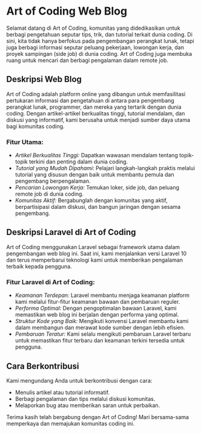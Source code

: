 # Art of Coding Web Blog

Selamat datang di Art of Coding, komunitas yang didedikasikan untuk berbagi pengetahuan seputar tips, trik, dan tutorial terkait dunia coding. Di sini, kita tidak hanya berfokus pada pengembangan perangkat lunak, tetapi juga berbagi informasi seputar peluang pekerjaan, lowongan kerja, dan proyek sampingan (side job) di dunia coding. Art of Coding juga membuka ruang untuk mencari dan berbagi pengalaman dalam remote job.

## Deskripsi Web Blog

Art of Coding adalah platform online yang dibangun untuk memfasilitasi pertukaran informasi dan pengetahuan di antara para pengembang perangkat lunak, programmer, dan mereka yang tertarik dengan dunia coding. Dengan artikel-artikel berkualitas tinggi, tutorial mendalam, dan diskusi yang informatif, kami berusaha untuk menjadi sumber daya utama bagi komunitas coding.

### Fitur Utama:
- *Artikel Berkualitas Tinggi:* Dapatkan wawasan mendalam tentang topik-topik terkini dan penting dalam dunia coding.
- *Tutorial yang Mudah Dipahami:* Pelajari langkah-langkah praktis melalui tutorial yang disusun dengan baik untuk membantu pemula dan pengembang berpengalaman.
- *Pencarian Lowongan Kerja:* Temukan loker, side job, dan peluang remote job di dunia coding.
- *Komunitas Aktif:* Bergabunglah dengan komunitas yang aktif, berpartisipasi dalam diskusi, dan bangun jaringan dengan sesama pengembang.

## Deskripsi Laravel di Art of Coding

Art of Coding menggunakan Laravel sebagai framework utama dalam pengembangan web blog ini. Saat ini, kami menjalankan versi Laravel 10 dan terus memperbarui teknologi kami untuk memberikan pengalaman terbaik kepada pengguna.

### Fitur Laravel di Art of Coding:
- *Keamanan Terdepan:* Laravel membantu menjaga keamanan platform kami melalui fitur-fitur keamanan bawaan dan pembaruan reguler.
- *Performa Optimal:* Dengan pengoptimalan bawaan Laravel, kami memastikan web blog ini berjalan dengan performa yang optimal.
- *Struktur Kode yang Baik:* Mengikuti konvensi Laravel membantu kami dalam membangun dan merawat kode sumber dengan lebih efisien.
- *Pembaruan Teratur:* Kami selalu mengikuti pembaruan Laravel terbaru untuk memastikan fitur terbaru dan keamanan terkini tersedia untuk pengguna.

## Cara Berkontribusi

Kami mengundang Anda untuk berkontribusi dengan cara:
- Menulis artikel atau tutorial informatif.
- Berbagi pengalaman dan tips melalui diskusi komunitas.
- Melaporkan bug atau memberikan saran untuk perbaikan.

Terima kasih telah bergabung dengan Art of Coding! Mari bersama-sama memperkaya dan memajukan komunitas coding ini.